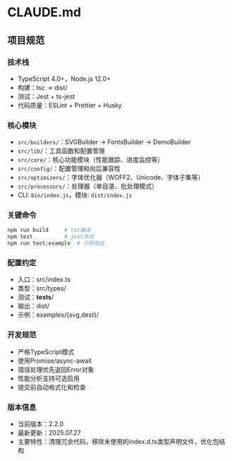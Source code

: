 # CLAUDE.md

## 项目规范

### 技术栈

- TypeScript 4.0+，Node.js 12.0+
- 构建：tsc → dist/
- 测试：Jest + ts-jest
- 代码质量：ESLint + Prettier + Husky

### 核心模块

- `src/builders/`：SVGBuilder → FontsBuilder → DemoBuilder
- `src/lib/`：工具函数和配置管理
- `src/core/`：核心功能模块（性能跟踪、进度监控等）
- `src/config/`：配置管理和向后兼容性
- `src/optimizers/`：字体优化器（WOFF2、Unicode、字体子集等）
- `src/processors/`：处理器（单目录、批处理模式）
- CLI: `bin/index.js`，模块: `dist/index.js`

### 关键命令

```bash
npm run build     # tsc编译
npm test          # jest测试
npm run test:example  # 示例测试
```

### 配置约定

- 入口：src/index.ts
- 类型：src/types/
- 测试：**tests**/
- 输出：dist/
- 示例：examples/{svg,dest}/

### 开发规范

- 严格TypeScript模式
- 使用Promise/async-await
- 错误处理优先返回Error对象
- 性能分析支持可选启用
- 提交前自动格式化和检查

### 版本信息

- 当前版本：2.2.0
- 最新更新：2025.07.27
- 主要特性：清理冗余代码，移除未使用的index.d.ts类型声明文件，优化包结构

